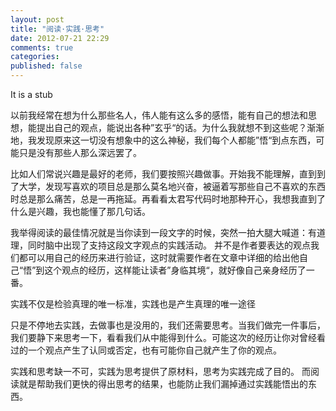 ```yaml
---
layout: post
title: "阅读·实践·思考"
date: 2012-07-21 22:29
comments: true
categories: 
published: false
---
```


It is a stub

<!-- more -->

以前我经常在想为什么那些名人，伟人能有这么多的感悟，能有自己的想法和思想，能提出自己的观点，能说出各种”玄乎“的话。为什么我就想不到这些呢？渐渐地，我发现原来这一切没有想象中的这么神秘，我们每个人都能”悟“到点东西，可能只是没有那些人那么深远罢了。

比如人们常说兴趣是最好的老师，我们要按照兴趣做事。开始我不能理解，直到到了大学，发现写喜欢的项目总是那么莫名地兴奋，被逼着写那些自己不喜欢的东西时总是那么痛苦，总是一再拖延。再看看太君写代码时地那种开心，我想我直到了什么是兴趣，我也能懂了那几句话。

我举得阅读的最佳情况就是当你读到一段文字的时候，突然一拍大腿大喊道：有道理，同时脑中出现了支持这段文字观点的实践活动。
并不是作者要表达的观点我们都可以用自己的经历来进行验证，这时就需要作者在文章中详细的给出他自己“悟”到这个观点的经历，这样能让读者”身临其境“，就好像自己亲身经历了一番。

实践不仅是检验真理的唯一标准，实践也是产生真理的唯一途径

只是不停地去实践，去做事也是没用的，我们还需要思考。当我们做完一件事后，我们要静下来思考一下，看看我们从中能得到什么。可能这次的经历让你对曾经看过的一个观点产生了认同或否定，也有可能你自己就产生了你的观点。

实践和思考缺一不可，实践为思考提供了原材料，思考为实践完成了目的。
而阅读就是帮助我们更快的得出思考的结果，也能防止我们漏掉通过实践能悟出的东西。
